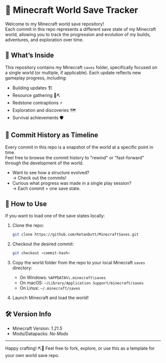 # 🧱 Minecraft World Save Tracker

Welcome to my Minecraft world save repository!  
Each commit in this repo represents a different save state of my Minecraft world, allowing you to track the progression and evolution of my builds, adventures, and exploration over time.

## 📂 What’s Inside

This repository contains my Minecraft `saves` folder, specifically focused on a single world (or multiple, if applicable). Each update reflects new gameplay progress, including:

- Building updates 🏗️  
- Resource gathering 🌲⛏️  
- Redstone contraptions ⚡  
- Exploration and discoveries 🗺️  
- Survival achievements 🛡️  

## 🔄 Commit History as Timeline

Every commit in this repo is a snapshot of the world at a specific point in time.  
Feel free to browse the commit history to "rewind" or "fast-forward" through the development of the world.

- Want to see how a structure evolved?  
  → Check out the commits!
- Curious what progress was made in a single play session?  
  → Each commit = one save state.

## 💾 How to Use

If you want to load one of the save states locally:

1. Clone the repo:
   ```bash
   git clone https://github.com/KetanDutt/MinecraftSaves.git

2. Checkout the desired commit:

   ```bash
   git checkout <commit-hash>

3. Copy the world folder from the repo to your local Minecraft `saves` directory:

   * On Windows: `%APPDATA%\.minecraft\saves`
   * On macOS: `~/Library/Application Support/minecraft/saves`
   * On Linux: `~/.minecraft/saves`

4. Launch Minecraft and load the world!

## 🛠️ Version Info

* Minecraft Version: *1.21.5*
* Mods/Datapacks: *No Mods*

---

Happy crafting! ⛏️🌄
Feel free to fork, explore, or use this as a template for your own world save repo.

